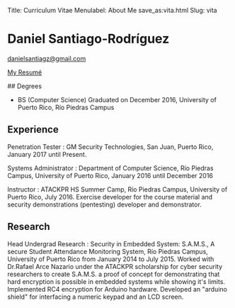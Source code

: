 Title: Curriculum Vitae
Menulabel: About Me
save_as:vita.html
Slug: vita

# Daniel Santiago-Rodríguez
<p><a href="mailto:danielsantiago@gmail.com">danielsantiagz@gmail.com</a></p>
<p><a href="pdfs/DanielSantiago-Resume.pdf">My Resumé</a></p>
## Degrees

- BS (Computer Science) Graduated on December 2016, University of Puerto Rico, Río Piedras Campus

## Experience

Penetration Tester
: GM Security Technologies, San Juan, Puerto Rico, January 2017 until Present.

Systems Administrator
: Department of Computer Science, Río Piedras Campus, University of Puerto Rico, January 2016 until December 2016

Instructor
: ATACKPR HS Summer Camp, Río Piedras Campus, University of Puerto Rico, July 2016. Exercise developer for the course material and security demonstrations (pentesting) developer and demonstrator.

## Research

Head Undergrad Research
: Security in Embedded System: S.A.M.S., A secure Student Attendance Monitoring System, Río Piedras Campus, University of Puerto Rico from January 2014 to July 2015. Worked with Dr.Rafael Arce Nazario under the ATACKPR scholarship for cyber security researchers to create S.A.M.S. a proof of concept for demonstrating that hard encryption is possible in embedded systems while showing it's limits. Implemented RC4 encryption for Arduino hardware. Developed an "arduino shield" for interfacing a numeric keypad and an LCD screen.
